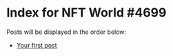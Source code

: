 # Index for NFT World #4699
Posts will be displayed in the order below:

- [Your first post](./001-first.md)

